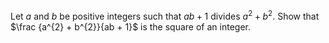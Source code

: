Let $a$ and $b$ be positive integers such that $ab + 1$ divides $a^{2} + b^{2}$. Show that $\frac {a^{2} + b^{2}}{ab + 1}$ is the square of an integer.
